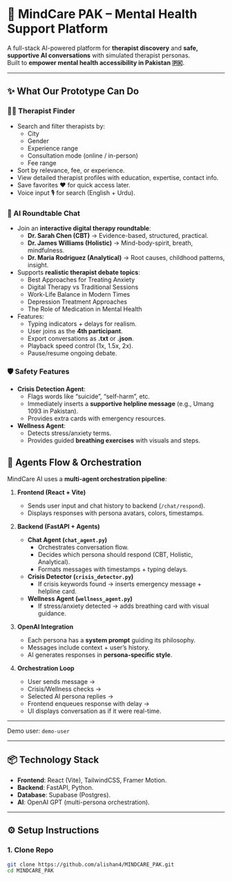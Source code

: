 # 🧠 MindCare PAK – Mental Health Support Platform

A full-stack AI-powered platform for **therapist discovery** and **safe, supportive AI conversations** with simulated therapist personas.  
Built to **empower mental health accessibility in Pakistan 🇵🇰**.

---

## ✨ What Our Prototype Can Do

### 👩‍⚕️ Therapist Finder
- Search and filter therapists by:
  - City
  - Gender
  - Experience range
  - Consultation mode (online / in-person)
  - Fee range
- Sort by relevance, fee, or experience.
- View detailed therapist profiles with education, expertise, contact info.
- Save favorites ❤️ for quick access later.
- Voice input 🎙️ for search (English + Urdu).

### 💬 AI Roundtable Chat
- Join an **interactive digital therapy roundtable**:
  - **Dr. Sarah Chen (CBT)** → Evidence-based, structured, practical.
  - **Dr. James Williams (Holistic)** → Mind-body-spirit, breath, mindfulness.
  - **Dr. Maria Rodriguez (Analytical)** → Root causes, childhood patterns, insight.
- Supports **realistic therapist debate topics**:
  - Best Approaches for Treating Anxiety
  - Digital Therapy vs Traditional Sessions
  - Work-Life Balance in Modern Times
  - Depression Treatment Approaches
  - The Role of Medication in Mental Health
- Features:
  - Typing indicators + delays for realism.
  - User joins as the **4th participant**.
  - Export conversations as **.txt** or **.json**.
  - Playback speed control (1x, 1.5x, 2x).
  - Pause/resume ongoing debate.

### 🛡️ Safety Features
- **Crisis Detection Agent**:
  - Flags words like “suicide”, “self-harm”, etc.
  - Immediately inserts a **supportive helpline message** (e.g., Umang 1093 in Pakistan).
  - Provides extra cards with emergency resources.
- **Wellness Agent**:
  - Detects stress/anxiety terms.
  - Provides guided **breathing exercises** with visuals and steps.





## 🧩 Agents Flow & Orchestration

MindCare AI uses a **multi-agent orchestration pipeline**:

1. **Frontend (React + Vite)**  
   - Sends user input and chat history to backend (`/chat/respond`).  
   - Displays responses with persona avatars, colors, timestamps.  

2. **Backend (FastAPI + Agents)**  
   - **Chat Agent (`chat_agent.py`)**  
     - Orchestrates conversation flow.  
     - Decides which persona should respond (CBT, Holistic, Analytical).  
     - Formats messages with timestamps + typing delays.  
   - **Crisis Detector (`crisis_detector.py`)**  
     - If crisis keywords found → inserts emergency message + helpline card.  
   - **Wellness Agent (`wellness_agent.py`)**  
     - If stress/anxiety detected → adds breathing card with visual guidance.  

3. **OpenAI Integration**  
   - Each persona has a **system prompt** guiding its philosophy.  
   - Messages include context + user’s history.  
   - AI generates responses in **persona-specific style**.  

4. **Orchestration Loop**  
   - User sends message →  
   - Crisis/Wellness checks →  
   - Selected AI persona replies →  
   - Frontend enqueues response with delay →  
   - UI displays conversation as if it were real-time.  

---



Demo user: `demo-user`

---

## 📦 Technology Stack
- **Frontend**: React (Vite), TailwindCSS, Framer Motion.
- **Backend**: FastAPI, Python.
- **Database**: Supabase (Postgres).
- **AI**: OpenAI GPT (multi-persona orchestration).


---

## ⚙️ Setup Instructions

### 1. Clone Repo
```bash
git clone https://github.com/alishan4/MINDCARE_PAK.git
cd MINDCARE_PAK
